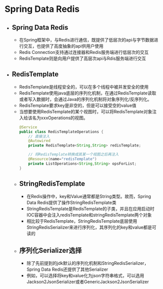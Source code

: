 # Spring Data Redis
- ## Spring Data Redis
  - 在Spring框架中，与Redis进行通信，既提供了低层次的api与字节数据进行交互，也提供了高度抽象的api供用户使用
  - Redis Connection支持通过连接器和Redis服务端进行低层次的交互
  - RedisTemplate则是向用户提供了高层次api与Rdis服务端进行交互
- ## RedisTemplate
  - RedisTemplate是线程安全的，可以在多个线程中被并发安全的使用
  - RedisTemplate使用java底层的序列化机制，在通过RedisTemplate读取或者写入数据时，会通过Java的序列化机制将对象序列化/反序列化。
  - RedisTemplate要求key是非空的，但是可以接受空的value值
  - 当想要使用RedisTemplate的某个视图时，可以将RedisTemplate对象注入给该名为xxxOperations的视图。
    ```java
    @Service
    public class RedisTemplateOperations {
        // 直接注入
        @Autowired
        private RedisTemplate<String,String> redisTemplate;

        // 将RedisTemplate转换成其某一个视图之后再注入
        @Resource(name="redisTemplate")
        private ListOperations<String,String> opsForList;
    }
    ```
  - ## StringRedisTemplate
    - 在Redis操作中，key和Value通常都是String类型。故而，Spring Data Redis提供了操作StringRedisTemplate类
    - StringRedisTemplate是RedisTemplate的子类，并且在应用启动时IOC容器中会注入redisTemplate和stringRedisTemplate两个对象
    - 相比较于RedisTemplate，StringRedisTemplate底层使用StringRedisSerializer来进行序列化，其序列化的key和value都是可读的
  - ## 序列化Serializer选择
    - 除了先前提到的jdk默认的序列化机制和StringRedisSerializer，Spring Data Redis还提供了其他Serializer
    - 例如，可以选择将key和value化为json字符串格式，可以选用Jackson2JsonSerializer或者GenericJackson2JsonSerializer
